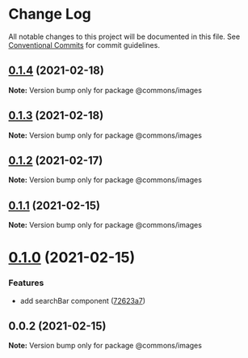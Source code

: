 # Change Log

All notable changes to this project will be documented in this file.
See [Conventional Commits](https://conventionalcommits.org) for commit guidelines.

## [0.1.4](https://github.com/emunhoz/find-movies/compare/@commons/images@0.1.3...@commons/images@0.1.4) (2021-02-18)

**Note:** Version bump only for package @commons/images





## [0.1.3](https://github.com/emunhoz/find-movies/compare/@commons/images@0.1.2...@commons/images@0.1.3) (2021-02-18)

**Note:** Version bump only for package @commons/images





## [0.1.2](https://github.com/emunhoz/find-movies/compare/@commons/images@0.1.1...@commons/images@0.1.2) (2021-02-17)

**Note:** Version bump only for package @commons/images





## [0.1.1](https://github.com/emunhoz/find-movies/compare/@commons/images@0.1.0...@commons/images@0.1.1) (2021-02-15)

**Note:** Version bump only for package @commons/images





# [0.1.0](https://github.com/emunhoz/find-movies/compare/@commons/images@0.0.2...@commons/images@0.1.0) (2021-02-15)


### Features

* add searchBar component ([72623a7](https://github.com/emunhoz/find-movies/commit/72623a78ad0a0f5ccc2fc9cde4aa53c9482336d5))





## 0.0.2 (2021-02-15)

**Note:** Version bump only for package @commons/images
